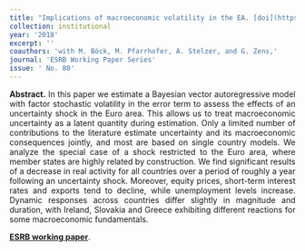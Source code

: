 ```yaml
---
title: "Implications of macroeconomic volatility in the EA. [doi](https://www.esrb.europa.eu/pub/pdf/wp/esrb.wp80.en.pdf)"
collection: institutional
year: '2018'
excerpt: ''
coauthors: 'with M. Böck, M. Pfarrhofer, A. Stelzer, and G. Zens,' 
journal: 'ESRB Working Paper Series'
issue: ' No. 80'
---
```

<p align="justify"> <b>Abstract.</b> In this paper we estimate a Bayesian vector autoregressive model with factor stochastic volatility in the error term to assess the effects of an uncertainty shock in the Euro area. This allows us to treat macroeconomic uncertainty as a latent quantity during estimation. Only a limited number of contributions to the literature estimate uncertainty and its macroeconomic consequences jointly, and most are based on single country models. We analyze the special case of a shock restricted to the Euro area, where member states are highly related by construction. We find significant results of a decrease in real activity for all countries over a period of roughly a year following an uncertainty shock. Moreover, equity prices, short-term interest rates and exports tend to decline, while unemployment levels increase. Dynamic responses across countries differ slightly in magnitude and duration, with Ireland, Slovakia and Greece exhibiting different reactions for some macroeconomic fundamentals.
</p>

[**ESRB working paper**](https://www.esrb.europa.eu/pub/pdf/wp/esrb.wp80.en.pdf).
